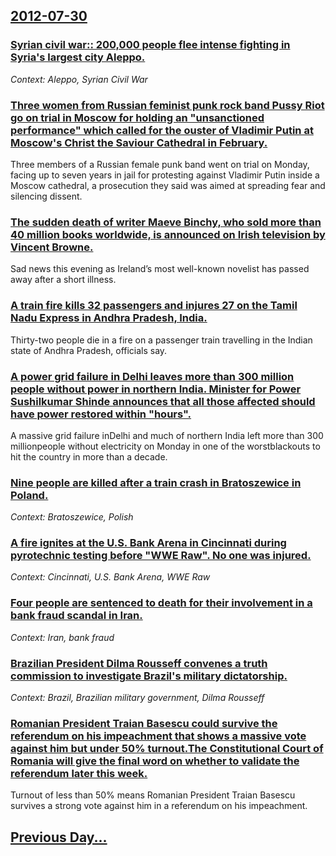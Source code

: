 ## [2012-07-30](/news/2012/07/30/index.md)

### [Syrian civil war:: 200,000 people flee intense fighting in Syria's largest city Aleppo. ](/news/2012/07/30/syrian-civil-war-200-000-people-flee-intense-fighting-in-syria-s-largest-city-aleppo.md)
_Context: Aleppo, Syrian Civil War_

### [Three women from Russian feminist punk rock band Pussy Riot go on trial in Moscow for holding an "unsanctioned performance" which called for the ouster of Vladimir Putin at Moscow's Christ the Saviour Cathedral in February. ](/news/2012/07/30/three-women-from-russian-feminist-punk-rock-band-pussy-riot-go-on-trial-in-moscow-for-holding-an-unsanctioned-performance-which-called-for.md)
Three members of a Russian female punk band went on trial on Monday, facing up to seven years in jail for protesting against Vladimir Putin inside a Moscow cathedral, a prosecution they said was aimed at spreading fear and silencing dissent.

### [The sudden death of writer Maeve Binchy, who sold more than 40 million books worldwide, is announced on Irish television by Vincent Browne. ](/news/2012/07/30/the-sudden-death-of-writer-maeve-binchy-who-sold-more-than-40-million-books-worldwide-is-announced-on-irish-television-by-vincent-browne.md)
Sad news this evening as Ireland&#8217;s most well-known novelist has passed away after a short illness.

### [A train fire kills 32 passengers and injures 27 on the Tamil Nadu Express in Andhra Pradesh, India. ](/news/2012/07/30/a-train-fire-kills-32-passengers-and-injures-27-on-the-tamil-nadu-express-in-andhra-pradesh-india.md)
Thirty-two people die in a fire on a passenger train travelling in the Indian state of Andhra Pradesh, officials say.

### [A power grid failure in Delhi leaves more than 300 million people without power in northern India. Minister for Power Sushilkumar Shinde announces that all those affected should have power restored within "hours". ](/news/2012/07/30/a-power-grid-failure-in-delhi-leaves-more-than-300-million-people-without-power-in-northern-india-minister-for-power-sushilkumar-shinde-ann.md)
A massive grid failure inDelhi and much of northern India left more than 300 millionpeople without electricity on Monday in one of the worstblackouts to hit the country in more than a decade.

### [Nine people are killed after a train crash in Bratoszewice in Poland. ](/news/2012/07/30/nine-people-are-killed-after-a-train-crash-in-bratoszewice-in-poland.md)
_Context: Bratoszewice, Polish_

### [A fire ignites at the U.S. Bank Arena in Cincinnati during pyrotechnic testing before "WWE Raw". No one was injured. ](/news/2012/07/30/a-fire-ignites-at-the-u-s-bank-arena-in-cincinnati-during-pyrotechnic-testing-before-wwe-raw-no-one-was-injured.md)
_Context: Cincinnati, U.S. Bank Arena, WWE Raw_

### [Four people are sentenced to death for their involvement in a bank fraud scandal in Iran. ](/news/2012/07/30/four-people-are-sentenced-to-death-for-their-involvement-in-a-bank-fraud-scandal-in-iran.md)
_Context: Iran, bank fraud_

### [Brazilian President Dilma Rousseff convenes a truth commission to investigate Brazil's military dictatorship. ](/news/2012/07/30/brazilian-president-dilma-rousseff-convenes-a-truth-commission-to-investigate-brazil-s-military-dictatorship.md)
_Context: Brazil, Brazilian military government, Dilma Rousseff_

### [Romanian President Traian Basescu could survive the referendum on his impeachment that shows a massive vote against him but under 50% turnout.The Constitutional Court of Romania will give the final word on whether to validate the referendum later this week.](/news/2012/07/30/romanian-president-traian-basescu-could-survive-the-referendum-on-his-impeachment-that-shows-a-massive-vote-against-him-but-under-50-turno.md)
Turnout of less than 50% means Romanian President Traian Basescu survives a strong vote against him in a referendum on his impeachment.

## [Previous Day...](/news/2012/07/29/index.md)

